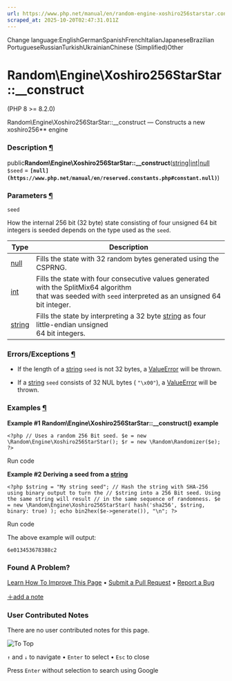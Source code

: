 ```yaml
---
url: https://www.php.net/manual/en/random-engine-xoshiro256starstar.construct.php
scraped_at: 2025-10-20T02:47:31.011Z
---
```


Change language:EnglishGermanSpanishFrenchItalianJapaneseBrazilian PortugueseRussianTurkishUkrainianChinese (Simplified)Other

# Random\\Engine\\Xoshiro256StarStar::\_\_construct

(PHP 8 >= 8.2.0)

Random\\Engine\\Xoshiro256StarStar::\_\_construct — Constructs a new xoshiro256\*\* engine

### Description [¶](https://www.php.net/manual/en/random-engine-xoshiro256starstar.construct.php\#refsect1-random-engine-xoshiro256starstar.construct-description)

public**Random\\Engine\\Xoshiro256StarStar::\_\_construct**([string](https://www.php.net/manual/en/language.types.string.php)\|[int](https://www.php.net/manual/en/language.types.integer.php)\|[null](https://www.php.net/manual/en/language.types.null.php) `$seed` = **`[null](https://www.php.net/manual/en/reserved.constants.php#constant.null)`**)

### Parameters [¶](https://www.php.net/manual/en/random-engine-xoshiro256starstar.construct.php\#refsect1-random-engine-xoshiro256starstar.construct-parameters)

`seed`

How the internal 256 bit (32 byte) state consisting of four unsigned 64 bit integers is
seeded depends on the type used as the `seed`.


| Type | Description |
| --- | --- |
| [null](https://www.php.net/manual/en/language.types.null.php) | Fills the state with 32 random bytes generated using the CSPRNG. |
| [int](https://www.php.net/manual/en/language.types.integer.php) | Fills the state with four consecutive values generated with the SplitMix64 algorithm<br> that was seeded with `seed` interpreted as an unsigned 64 bit integer. |
| [string](https://www.php.net/manual/en/language.types.string.php) | Fills the state by interpreting a 32 byte [string](https://www.php.net/manual/en/language.types.string.php) as four little-endian unsigned<br> 64 bit integers. |

### Errors/Exceptions [¶](https://www.php.net/manual/en/random-engine-xoshiro256starstar.construct.php\#refsect1-random-engine-xoshiro256starstar.construct-errors)

- If the length of a [string](https://www.php.net/manual/en/language.types.string.php) `seed` is
not 32 bytes, a [ValueError](https://www.php.net/manual/en/class.valueerror.php) will be thrown.

- If a [string](https://www.php.net/manual/en/language.types.string.php) `seed` consists of
32 NUL bytes ( `"\x00"`), a [ValueError](https://www.php.net/manual/en/class.valueerror.php)
will be thrown.


### Examples [¶](https://www.php.net/manual/en/random-engine-xoshiro256starstar.construct.php\#refsect1-random-engine-xoshiro256starstar.construct-examples)

**Example #1 **Random\\Engine\\Xoshiro256StarStar::\_\_construct()** example**

`<?php
// Uses a random 256 Bit seed.
$e = new \Random\Engine\Xoshiro256StarStar();
$r = new \Random\Randomizer($e);
?>`

Run code

**Example #2 Deriving a seed from a [string](https://www.php.net/manual/en/language.types.string.php)**

`<?php
$string = "My string seed";
// Hash the string with SHA-256 using binary output to turn the
// $string into a 256 Bit seed. Using the same string will result
// in the same sequence of randomness.
$e = new \Random\Engine\Xoshiro256StarStar(
    hash('sha256', $string, binary: true)
);
echo bin2hex($e->generate()), "\n";
?>`

Run code

The above example will output:

```
6e013453678388c2
```

### Found A Problem?

[Learn How To Improve This Page](https://github.com/php/doc-base/blob/master/README.md "This will take you to our contribution guidelines on GitHub")
•
[Submit a Pull Request](https://github.com/php/doc-en/blob/master/reference/random/random/engine/xoshiro256starstar/construct.xml)
•
[Report a Bug](https://github.com/php/doc-en/issues/new?body=From%20manual%20page:%20https:%2F%2Fphp.net%2Frandom-engine-xoshiro256starstar.construct%0A%0A---)

[＋add a note](https://www.php.net/manual/add-note.php?sect=random-engine-xoshiro256starstar.construct&repo=en&redirect=https://www.php.net/manual/en/random-engine-xoshiro256starstar.construct.php)

### User Contributed Notes

There are no user contributed notes for this page.

![To Top](https://www.php.net/images/to-top@2x.png)

`↑` and `↓` to navigate •
`Enter` to select •
`Esc` to close


Press `Enter` without
selection to search using Google